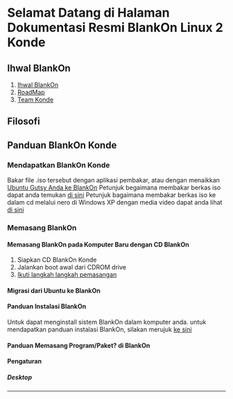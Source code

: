 # Selamat Datang di Halaman Dokumentasi Resmi BlankOn Linux 2 Konde

## Ihwal BlankOn
   1. [Ihwal BlankOn](/TimPengembang/Dokumentasi/Draf/IhwalBlankOn.md)
   2. [RoadMap](http://dev-legacy.blankonlinux.or.id/roadmap)
   3. [Team Konde](/ProdukBlankOn/2/DaftarPengembang.md)

## Filosofi
## Panduan BlankOn Konde
### Mendapatkan BlankOn Konde
Bakar file .iso tersebut dengan aplikasi pembakar, atau dengan menaikkan [Ubuntu Gutsy Anda ke BlankOn](/TimPengembang/Dokumentasi/Draf/DariGutsyKeKonde.md)
Petunjuk begaimana membakar berkas iso dapat anda temukan [di sini](/TimPengembang/Dokumentasi/Draf/BurningISO.md)
Petunjuk bagaimana membakar berkas iso ke dalam cd melalui nero di Windows XP dengan media video dapat anda lihat [di sini](http://screencasts.ubuntu.com/Nero)

### Memasang BlankOn
#### Memasang BlankOn pada Komputer Baru dengan CD BlankOn
   1. Siapkan CD BlankOn Konde
   2. Jalankan boot awal dari CDROM drive
   3. [Ikuti langkah langkah pemasangan](/Instalasi/Instalasi.md)

#### Migrasi dari Ubuntu ke BlankOn

#### Panduan Instalasi BlankOn
Untuk dapat menginstall sistem BlankOn dalam komputer anda. untuk mendapatkan panduan instalasi BlankOn, silakan merujuk [ke sini](/Instalasi/Instalasi.md)

#### Panduan Memasang Program/Paket? di BlankOn

#### Pengaturan
##### Desktop



---
